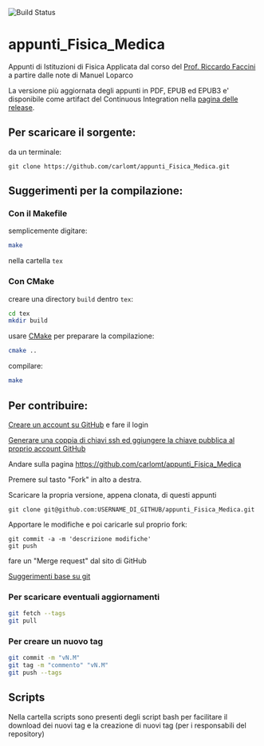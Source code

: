 ![Build Status](https://travis-ci.org/carlomt/appunti_Fisica_Medica.svg?branch=master)
# appunti_Fisica_Medica

Appunti di Istituzioni di Fisica Applicata dal corso del [Prof. Riccardo Faccini](http://babar.roma1.infn.it/~faccini/)
a partire dalle note di Manuel Loparco

La versione più aggiornata degli appunti in PDF, EPUB ed EPUB3 e' disponibile come artifact del Continuous Integration nella [pagina delle release](https://github.com/carlomt/appunti_Fisica_Medica/releases).

## Per scaricare il sorgente:
da un terminale:
```
git clone https://github.com/carlomt/appunti_Fisica_Medica.git
```

## Suggerimenti per la compilazione:

### Con il Makefile
semplicemente digitare:
```bash
make
```
nella cartella `tex`

### Con CMake
creare una directory `build` dentro `tex`:
```bash
cd tex
mkdir build
```

usare [CMake](https://cmake.org/) per preparare la compilazione:
```bash
cmake ..
```

compilare:
```bash
make
```

## Per contribuire:
[Creare un account su GitHub](https://github.com/join)
e fare il login

[Generare una coppia di chiavi ssh ed ggiungere la chiave pubblica al proprio account GitHub](https://help.github.com/en/enterprise/2.16/user/articles/generating-a-new-ssh-key-and-adding-it-to-the-ssh-agent)

Andare sulla pagina https://github.com/carlomt/appunti_Fisica_Medica

Premere sul tasto "Fork" in alto a destra.

Scaricare la propria versione, appena clonata, di questi appunti
```
git clone git@github.com:USERNAME_DI_GITHUB/appunti_Fisica_Medica.git
```
Apportare le modifiche e poi caricarle sul proprio fork:
```
git commit -a -m 'descrizione modifiche'
git push
```

fare un "Merge request" dal sito di GitHub

[Suggerimenti base su git](https://guides.github.com/activities/hello-world/)

### Per scaricare eventuali aggiornamenti
```bash
git fetch --tags
git pull
```

### Per creare un nuovo tag
```bash
git commit -m "vN.M"
git tag -m "commento" "vN.M"
git push --tags
```

## Scripts
Nella cartella scripts sono presenti degli script bash per facilitare il download dei nuovi tag e la creazione di nuovi tag (per i responsabili del repository)